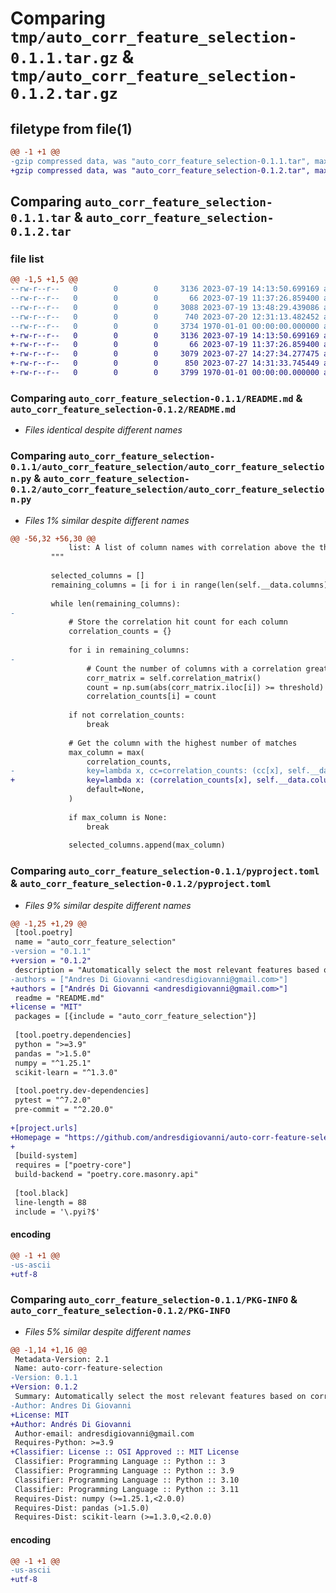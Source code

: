 # Comparing `tmp/auto_corr_feature_selection-0.1.1.tar.gz` & `tmp/auto_corr_feature_selection-0.1.2.tar.gz`

## filetype from file(1)

```diff
@@ -1 +1 @@
-gzip compressed data, was "auto_corr_feature_selection-0.1.1.tar", max compression
+gzip compressed data, was "auto_corr_feature_selection-0.1.2.tar", max compression
```

## Comparing `auto_corr_feature_selection-0.1.1.tar` & `auto_corr_feature_selection-0.1.2.tar`

### file list

```diff
@@ -1,5 +1,5 @@
--rw-r--r--   0        0        0     3136 2023-07-19 14:13:50.699169 auto_corr_feature_selection-0.1.1/README.md
--rw-r--r--   0        0        0       66 2023-07-19 11:37:26.859400 auto_corr_feature_selection-0.1.1/auto_corr_feature_selection/__init__.py
--rw-r--r--   0        0        0     3088 2023-07-19 13:48:29.439086 auto_corr_feature_selection-0.1.1/auto_corr_feature_selection/auto_corr_feature_selection.py
--rw-r--r--   0        0        0      740 2023-07-20 12:31:13.482452 auto_corr_feature_selection-0.1.1/pyproject.toml
--rw-r--r--   0        0        0     3734 1970-01-01 00:00:00.000000 auto_corr_feature_selection-0.1.1/PKG-INFO
+-rw-r--r--   0        0        0     3136 2023-07-19 14:13:50.699169 auto_corr_feature_selection-0.1.2/README.md
+-rw-r--r--   0        0        0       66 2023-07-19 11:37:26.859400 auto_corr_feature_selection-0.1.2/auto_corr_feature_selection/__init__.py
+-rw-r--r--   0        0        0     3079 2023-07-27 14:27:34.277475 auto_corr_feature_selection-0.1.2/auto_corr_feature_selection/auto_corr_feature_selection.py
+-rw-r--r--   0        0        0      850 2023-07-27 14:31:33.745449 auto_corr_feature_selection-0.1.2/pyproject.toml
+-rw-r--r--   0        0        0     3799 1970-01-01 00:00:00.000000 auto_corr_feature_selection-0.1.2/PKG-INFO
```

### Comparing `auto_corr_feature_selection-0.1.1/README.md` & `auto_corr_feature_selection-0.1.2/README.md`

 * *Files identical despite different names*

### Comparing `auto_corr_feature_selection-0.1.1/auto_corr_feature_selection/auto_corr_feature_selection.py` & `auto_corr_feature_selection-0.1.2/auto_corr_feature_selection/auto_corr_feature_selection.py`

 * *Files 1% similar despite different names*

```diff
@@ -56,32 +56,30 @@
             list: A list of column names with correlation above the threshold.
         """
 
         selected_columns = []
         remaining_columns = [i for i in range(len(self.__data.columns))]
 
         while len(remaining_columns):
-
             # Store the correlation hit count for each column
             correlation_counts = {}
 
             for i in remaining_columns:
-
                 # Count the number of columns with a correlation greater than the threshold
                 corr_matrix = self.correlation_matrix()
                 count = np.sum(abs(corr_matrix.iloc[i]) >= threshold)
                 correlation_counts[i] = count
 
             if not correlation_counts:
                 break
 
             # Get the column with the highest number of matches
             max_column = max(
                 correlation_counts,
-                key=lambda x, cc=correlation_counts: (cc[x], self.__data.columns[x]),
+                key=lambda x: (correlation_counts[x], self.__data.columns[x]),
                 default=None,
             )
 
             if max_column is None:
                 break
 
             selected_columns.append(max_column)
```

### Comparing `auto_corr_feature_selection-0.1.1/pyproject.toml` & `auto_corr_feature_selection-0.1.2/pyproject.toml`

 * *Files 9% similar despite different names*

```diff
@@ -1,25 +1,29 @@
 [tool.poetry]
 name = "auto_corr_feature_selection"
-version = "0.1.1"
+version = "0.1.2"
 description = "Automatically select the most relevant features based on correlation."
-authors = ["Andres Di Giovanni <andresdigiovanni@gmail.com>"]
+authors = ["Andrés Di Giovanni <andresdigiovanni@gmail.com>"]
 readme = "README.md"
+license = "MIT"
 packages = [{include = "auto_corr_feature_selection"}]
 
 [tool.poetry.dependencies]
 python = ">=3.9"
 pandas = ">1.5.0"
 numpy = "^1.25.1"
 scikit-learn = "^1.3.0"
 
 [tool.poetry.dev-dependencies]
 pytest = "^7.2.0"
 pre-commit = "^2.20.0"
 
+[project.urls]
+Homepage = "https://github.com/andresdigiovanni/auto-corr-feature-selection"
+
 [build-system]
 requires = ["poetry-core"]
 build-backend = "poetry.core.masonry.api"
 
 [tool.black]
 line-length = 88
 include = '\.pyi?$'
```

#### encoding

```diff
@@ -1 +1 @@
-us-ascii
+utf-8
```

### Comparing `auto_corr_feature_selection-0.1.1/PKG-INFO` & `auto_corr_feature_selection-0.1.2/PKG-INFO`

 * *Files 5% similar despite different names*

```diff
@@ -1,14 +1,16 @@
 Metadata-Version: 2.1
 Name: auto-corr-feature-selection
-Version: 0.1.1
+Version: 0.1.2
 Summary: Automatically select the most relevant features based on correlation.
-Author: Andres Di Giovanni
+License: MIT
+Author: Andrés Di Giovanni
 Author-email: andresdigiovanni@gmail.com
 Requires-Python: >=3.9
+Classifier: License :: OSI Approved :: MIT License
 Classifier: Programming Language :: Python :: 3
 Classifier: Programming Language :: Python :: 3.9
 Classifier: Programming Language :: Python :: 3.10
 Classifier: Programming Language :: Python :: 3.11
 Requires-Dist: numpy (>=1.25.1,<2.0.0)
 Requires-Dist: pandas (>1.5.0)
 Requires-Dist: scikit-learn (>=1.3.0,<2.0.0)
```

#### encoding

```diff
@@ -1 +1 @@
-us-ascii
+utf-8
```

